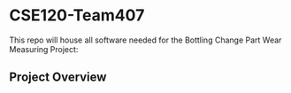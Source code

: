 # CSE120-Team407
This repo will house all software needed for the Bottling Change Part Wear Measuring Project:

## Project Overview
